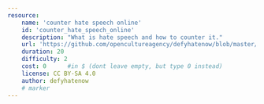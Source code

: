 ```yaml
---
resource:
    name: 'counter hate speech online'
    id: 'counter_hate_speech_online'    
    description: "What is hate speech and how to counter it."
    url: 'https://github.com/opencultureagency/defyhatenow/blob/master/CAMEROON/SocialMedia-FieldGuide/counter%20hate%20speech.pdf'
    duration: 20
    difficulty: 2
    cost: 0      #in $ (dont leave empty, but type 0 instead)
    license: CC BY-SA 4.0
    author: defyhatenow
    # marker
---
```


